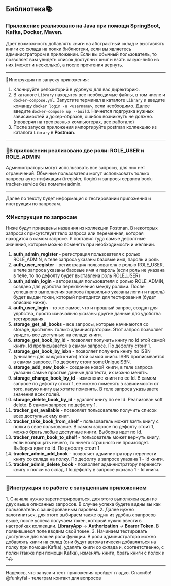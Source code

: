 <h2>Библиотека📚</h2>

<h3>Приложение реализовано на Java при помощи SpringBoot, Kafka, Docker, Maven.</h3>
Дает возможность добавлять книги на абстрактный склад и выставлять книги со склада на полки библиотеки, 
если вы являетесь администратором в приложении. Если вы обычный пользователь, то позволяет вам увидеть список доступных книг и взять какую-либо из них (может и несколько), а после прочтения вернуть.

---
🚀Инструкция по запуску приложения:
1. Клонируйте репозиторий в удобную для вас директорию.
2. В каталоге `Library` находятся все необходимые файлы, в том числе и `docker-compose.yml`. Запустите терминал в каталоге `Library` и введите команду ```docker login -u <username>```, если необходимо.
Далее введите ```docker-compose up --build```. Начнется подгрузка нужных зависимостей и докер-образов, ошибок возникнуть не должно. (проверял на трех разных компьютерах, все работало)
3. После запуска приложения импортируйте postman коллекцию из каталога `Library` в <b>Postman</b>.
---
<h3>🔑В приложении реализовано две роли: ROLE_USER и ROLE_ADMIN</h3>
Администраторы могут использовать все запросы, для них нет ограничений. Обычные пользователи могут использовать только запросы аутентификации (/register, /login) и запросы сервиса book-tracker-service без пометки admin.

---
Далее по тексту будет информация о тестировании приложения и инструкция по запросам.

<h3>⚒️Инструкция по запросам</h3>
Ниже будут приведены названия из коллекции Postman. В некоторых запросах присутствует тело запроса или переменная, которая находится в самом запросе. Я поставил туда самые дефолтные значения, которые можно поменять при необходимости и желании.

1. **auth_admin_register** - регистрация пользователя с ролью ROLE_ADMIN, в теле запроса указаны базовые имя, пароль и роль
2. **auth_user_register** - регистрация пользователя с ролью ROLE_USER, в теле запроса указаны базовые имя и пароль (если роль не указана в теле, то по дефолту будет выставлена роль ROLE_USER)
3. **auth_admin_login** - авторизация пользователя с ролью ROLE_ADMIN, создано для удобства переключения между ролями. После успешного выполнения запроса (правильно указаны логин и пароль) будет выдан токен, который пригодится для тестирования (будет описано ниже).
4. **auth_user_login** - то же самое, что и прошлый запрос, создан для удобства, просто изначально указаны другие данные для удобства тестирования.
5. **storage_get_all_books** - все запросы, которые начинаются со storage, достыпны только администраторам. Этот запрос позволяет увидеть все доступные на складе книги.
6. **storage_get_book_by_id** - позволяет получить книгу по Id этой самой книги. Id прописывается в самом запросе. По дефолту стоит 1.
7. **storage_get_book_by_isbn** - позволяет получить книгу по ISBN (уникален для каждой книги) этой самой книги. ISBN прописывается в самом запросе. По дефолту стоит someUniqueISBN.
8. **storage_add_new_book** - создание новой книги, в теле запроса указаны самые простые данные для теста, их можно менять.
9. **storage_change_book_by_id** - изменение книги по ее Id. В самом запросе по дефолту стоит 1, ее можно поменять в зависимости от того, какую книгу вы хотите поменять. В теле запроса указываете значения всех полей.
10. **storage_delete_book_by_id** - удаляет книгу по ее Id. Реализован soft delete. В самом запросе по дефолту 1.
11. **tracker_get_available** - позволяет пользователю получить список всех доступных ему книг.
12. **tracker_take_book_from_shelf** - пользователь может взять книгу с полки в свое пользование. В самом запросе по дефолту стоит 1, можно брать любые доступные книги. Выборка идет по Id.
13. **tracker_return_book_to_shelf** - пользователь может вернуть книгу, если возвращать нечего, то ничего страшного не произойдет. Выборка идет по Id. По дефолту стоит 1
14. **tracker_admin_add_book** - позволяет администратору перенести книгу со склада на полку. По дефолту в запросе указана 1 - Id книги.
15. **tracker_admin_delete_book** - позволяет администратору перенести книгу с полки на склад. По дефолту в запросе указана 1 - Id книги.
---
<h3>🔧Инструкция по работе с запущенным приложением</h3>
1. Сначала нужно зарегистрироваться, для этого выполняем один из двух выше описанных запросов. В случае успеха будете видны вы как пользователь с зашифрованным паролем.
2. Далее нужно залогиниться, для этого выбираем также один из удобных запросов выше, после успеха получаем токен, который нужно ввести в настройках коллекции. <b>LibraryApp</b> -> <b>Authorization</b> -> <b>Bearer Token</b>. В появившееся поле вводим свой токен.
3. Начинаем тестировать доступные для нашей роли функции. В роли администратора можно добавлять книги на склад (они будут автоматически добавляться на полку при помощи Kafka), удалять книги со склада и, соответственно, с полки (также при помощи Kafka), изменять книги, брать книги с полок и т.д.

---
Надеюсь, что запуск и тест приложения пройдет гладко. Спасибо! @funkyfal - телеграм контакт для вопросов












